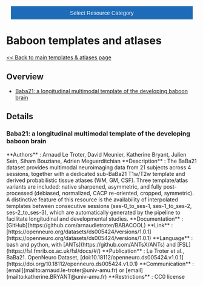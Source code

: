 <!-- This piece of code configures a dropdown button for resource categories. It should be present on every page where you want the button -->
<head><meta name="viewport" content="width=device-width, initial-scale=1"><style>
.dropbtn {background-color: #1e6bb8; color: white; padding: 16px; font-size: 1rem; border: none; cursor: pointer; width: 30rem}
.dropbtn:hover, .dropbtn:focus {background-color: #2980B9;}
.dropdown {position: relative; display: inline-block;}
.dropdown-content {display: none; position: absolute; background-color: #f1f1f1; min-width: 100%; overflow: auto; box-shadow: 0px 8px 16px 0px rgba(0,0,0,0.2); z-index: 1; text-align: center; font-size: 1rem;}
.dropdown-content a { color: black; padding: 12px 16px; text-decoration: none; display: block;}
.dropdown a:hover {background-color: #ddd;}
.show {display: block;}
.dropbtn + .dropbtn { margin-left: auto; }
@media screen and (min-width: 64em) { .dropbtn { max-width: 64rem; width: 40rem; padding: 0.75rem 1rem; } }
@media screen and (min-width: 42em) and (max-width: 64em) { .dropbtn { width: 30rem; padding: 0.6rem 0.9rem; font-size: 0.9rem; } }
@media screen and (max-width: 42em) { .dropbtn { display: block; width: 20rem; padding: 0.75rem; font-size: 0.9rem; }
.dropbtn + .dropbtn { margin-top: 1rem; margin-left: 0; } }
</style></head>
<!------------------------------------------------------------------------>

<!-- This is the actual button -->
<center><div class="dropdown">
  <button onclick="myFunction()" class="dropbtn">Select Resource Category</button>
  <div id="myDropdown" class="dropdown-content">
    <a href="templates_and_atlases">Templates & atlases</a>
    <a href="pipelines_general">General analysis</a>
    <a href="pipelines_structural">Structural analysis</a>
    <a href="pipelines_fmri">Functional analysis</a>
    <a href="pipelines_diffusion">Diffusion analysis</a>
    <a href="pipelines_cross-species">Cross-species analysis</a>
    <a href="data_sharing">Data sharing</a>
    <a href="software_packages">Software packages</a>
    <a href="hardware">Hardware & protocols</a>
  </div>
</div></center>

<!-- This script handles the button dynamics -->
<script>
function myFunction() {document.getElementById("myDropdown").classList.toggle("show");}
window.onclick = function(event) {
  if (!event.target.matches('.dropbtn')) { var dropdowns = document.getElementsByClassName("dropdown-content"); var i;
    for (i = 0; i < dropdowns.length; i++) {var openDropdown = dropdowns[i]; if (openDropdown.classList.contains('show')) {openDropdown.classList.remove('show'); } } }
} 
</script>



<!-- Start normal content here -->
# Baboon templates and atlases

[<< Back to main templates & atlases page](templates_and_atlases.md)


## Overview       
- [Baba21: a longitudinal multimodal template of the developing baboon brain](templates_and_atlases_baboon.md#Baba21-a-longitudinal-multimodal-template-of-the-developing-baboon-brain)        

## Details

<a name="Baba21"></a>
### Baba21: a longitudinal multimodal template of the developing baboon brain            
<div class="rw-ui-container" data-title="Baba21 rating"></div>    
**Authors**         : Arnaud Le Troter, David Meunier, Katherine Bryant, Julien Sein, Siham Bouziane, Adrien Meguerditchian         	     
**Description**     : The BaBa21 dataset provides multimodal neuroimaging data from 21 subjects across 4 sessions, together with a dedicated sub-BaBa21 T1w/T2w template and derived probabilistic tissue atlases (WM, GM, CSF). Three template/atlas variants are included: native sharpened, asymmetric, and fully post-processed (debiased, normalized, CACP re-oriented, cropped, symmetric). A distinctive feature of this resource is the availability of interpolated templates between consecutive sessions (ses-0_to_ses-1, ses-1_to_ses-2, ses-2_to_ses-3), which are automatically generated by the pipeline to facilitate longitudinal and developmental studies.                   
**Documentation**   : [GitHub](https://github.com/arnaudletroter/BABACOOL)     
**Link**            : [https://openneuro.org/datasets/ds005424/versions/1.0.1](https://openneuro.org/datasets/ds005424/versions/1.0.1)    
**Language**        : bash and python, with [ANTs](https://github.com/ANTsX/ANTs) and [FSL](https://fsl.fmrib.ox.ac.uk/fsl/docs/#/)                     
**Publication**     : Le Troter et al., BaBa21. OpenNeuro Dataset, [doi:10.18112/openneuro.ds005424.v1.0.1](https://doi.org/10.18112/openneuro.ds005424.v1.0.1)                     
**Communication**   : [email](mailto:arnaud.le-troter@univ-amu.fr) or [email](mailto:katherine.BRYANT@univ-amu.fr)           
**Restrictions**    : CC0 license     




[//]: # (This script is necessary to render the rating widgets)
[//]: # (Use this code to insert a widget)
[//]: # (<div class="rw-ui-container" data-title="test rating"></div>)

<script type="text/javascript">(function(d, t, e, m){
    // Async Rating-Widget initialization.
    window.RW_Async_Init = function(){
        RW.init({
            huid: "461543",
            uid: "08f35e7d11687ef3ae7b3e7c219b6114",
            source: "website",
            options: {
                "advanced": {
                    "layout": {
                        "lineHeight": "12px"
                    },
                    "nero": {
                        "showDislike": false
                    },
                    "text": {
                        "rateThis": "Like this resource"
                    }
                },
                "type": "nero",
                "style": "check",
                "isDummy": false,
                "showTooltip": false,
            } 
        });
        RW.render();
    };
        // Append Rating-Widget JavaScript library.
    var rw, s = d.getElementsByTagName(e)[0], id = "rw-js",
        l = d.location, ck = "Y" + t.getFullYear() + 
        "M" + t.getMonth() + "D" + t.getDate(), p = l.protocol,
        f = ((l.search.indexOf("DBG=") > -1) ? "" : ".min"),
        a = ("https:" == p ? "secure." + m + "js/" : "js." + m);
    if (d.getElementById(id)) return;              
    rw = d.createElement(e);
    rw.id = id; rw.async = true; rw.type = "text/javascript";
    rw.src = p + "//" + a + "external" + f + ".js?ck=" + ck;
    s.parentNode.insertBefore(rw, s);
    }(document, new Date(), "script", "rating-widget.com/"));
</script>

